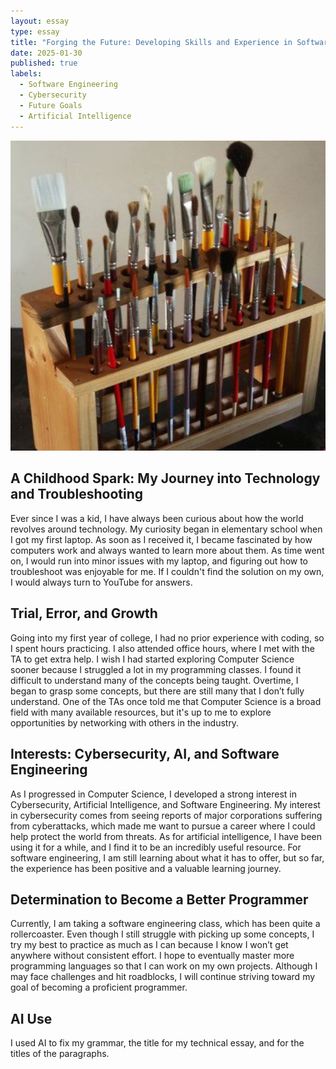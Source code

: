 ```yaml
---
layout: essay
type: essay
title: "Forging the Future: Developing Skills and Experience in Software Engineering and Cybersecurity"
date: 2025-01-30
published: true
labels:
  - Software Engineering
  - Cybersecurity
  - Future Goals
  - Artificial Intelligence
---
```


<img width="1000px" class="rounded float-start pe-4" src="../img/igniting/paintbrushes.jpg">

## A Childhood Spark: My Journey into Technology and Troubleshooting
Ever since I was a kid, I have always been curious about how the world revolves around technology. My curiosity began in elementary school when I got my first laptop. As soon as I received it, I became fascinated by how computers work and always wanted to learn more about them. As time went on, I would run into minor issues with my laptop, and figuring out how to troubleshoot was enjoyable for me. If I couldn't find the solution on my own, I would always turn to YouTube for answers.

## Trial, Error, and Growth
Going into my first year of college, I had no prior experience with coding, so I spent hours practicing. I also attended office hours, where I met with the TA to get extra help. I wish I had started exploring Computer Science sooner because I struggled a lot in my programming classes. I found it difficult to understand many of the concepts being taught. Overtime, I began to grasp some concepts, but there are still many that I don’t fully understand. One of the TAs once told me that Computer Science is a broad field with many available resources, but it's up to me to explore opportunities by networking with others in the industry.

## Interests: Cybersecurity, AI, and Software Engineering
As I progressed in Computer Science, I developed a strong interest in Cybersecurity, Artificial Intelligence, and Software Engineering. My interest in cybersecurity comes from seeing reports of major corporations suffering from cyberattacks, which made me want to pursue a career where I could help protect the world from threats. As for artificial intelligence, I have been using it for a while, and I find it to be an incredibly useful resource. For software engineering, I am still learning about what it has to offer, but so far, the experience has been positive and a valuable learning journey.


## Determination to Become a Better Programmer
Currently, I am taking a software engineering class, which has been quite a rollercoaster. Even though I still struggle with picking up some concepts, I try my best to practice as much as I can because I know I won’t get anywhere without consistent effort. I hope to eventually master more programming languages so that I can work on my own projects. Although I may face challenges and hit roadblocks, I will continue striving toward my goal of becoming a proficient programmer.

## AI Use
I used AI to fix my grammar, the title for my technical essay, and for the titles of the paragraphs. 



